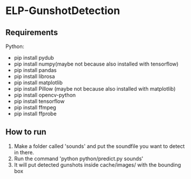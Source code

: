 # ELP-GunshotDetection
 
## Requirements
Python:
- pip install pydub
- pip install numpy(maybe not because also installed with tensorflow)
- pip install pandas
- pip install librosa
- pip install matplotlib
- pip install Pillow (maybe not because also installed with matplotlib)
- pip install opencv-python
- pip install tensorflow
- pip install ffmpeg
- pip install ffprobe

## How to run

1. Make a folder called 'sounds' and put the soundfile you want to detect in there.
2. Run the command 'python python/predict.py sounds'
3. It will put detected gunshots inside cache/images/ with the bounding box
